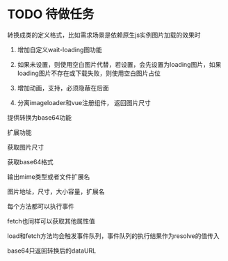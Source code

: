 # TODO 待做任务


转换成类的定义格式，比如需求场景是依赖原生js实例图片加载的效果时


1. 增加自定义wait-loading图功能
2. 如果未设置，则使用空白图片代替，若设置，会先设置为loading图片，如果loading图片不存在或下载失败，则使用空白图片占位
3. 增加动画，支持，必须隐蔽在后面


4. 分离imageloader和vue注册组件，
返回图片尺寸

提供转换为base64功能


扩展功能

获取图片尺寸

获取base64格式

输出mime类型或者文件扩展名

图片地址，尺寸，大小容量，扩展名


每个方法都可以执行事件


fetch也同样可以获取其他属性值


load和fetch方法均会触发事件队列，事件队列的执行结果作为resolve的值传入

base64只返回转换后的dataURL
